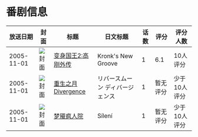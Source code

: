 # 番剧信息

|放送日期|封面|标题|日文标题|话数|评分|评分人数|
|---|---|---|---|---|---|---|
|2005-11-01|![封面](https://lain.bgm.tv/pic/cover/c/d2/03/113077_sFNuE.jpg)|[变身国王2:高刚外传](https://bangumi.tv/subject/113077)|Kronk's New Groove|1|6.1|10人评分|
|2005-11-01|![封面](https://lain.bgm.tv/pic/cover/c/98/84/81496_C0bxH.jpg)|[重生之月Divergence](https://bangumi.tv/subject/81496)|リバースムーン ディバージェンス|1|暂无评分|少于10人评分|
|2005-11-01|![封面](https://lain.bgm.tv/pic/cover/c/03/25/189166_4nfLN.jpg)|[梦魇疯人院](https://bangumi.tv/subject/189166)|Sílení|1|暂无评分|少于10人评分|
